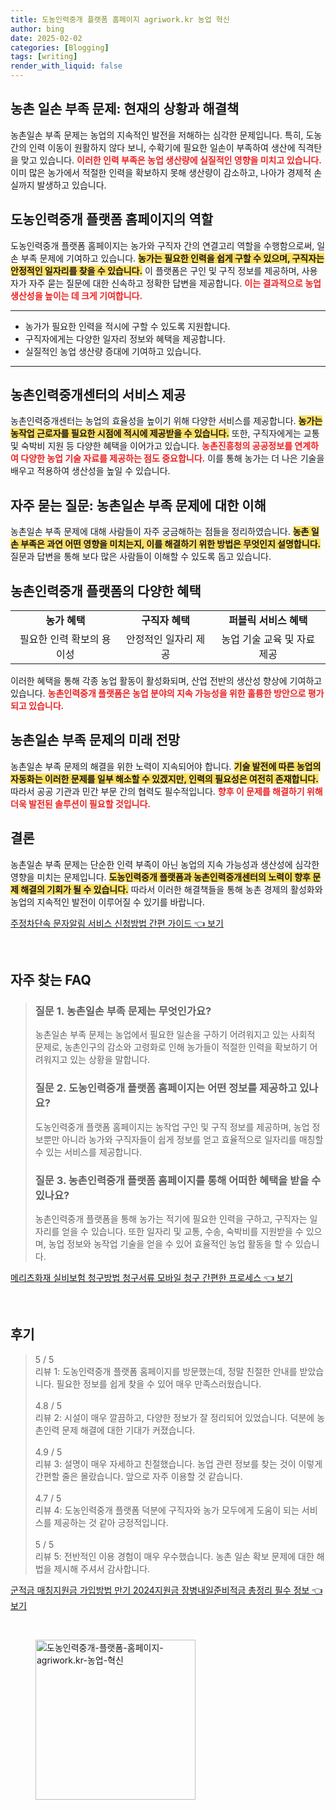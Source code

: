 ```yaml
---
title: 도농인력중개 플랫폼 홈페이지 agriwork.kr 농업 혁신
author: bing
date: 2025-02-02
categories: [Blogging]
tags: [writing]
render_with_liquid: false
---
```



<h2 id='농촌일손부족문제'>농촌 일손 부족 문제: 현재의 상황과 해결책</h2>

<p>농촌일손 부족 문제는 농업의 지속적인 발전을 저해하는 심각한 문제입니다. 특히, 도농 간의 인력 이동이 원활하지 않다 보니, 수확기에 필요한 일손이 부족하여 생산에 직격탄을 맞고 있습니다. <b><span style="color: #ee2323;">이러한 인력 부족은 농업 생산량에 실질적인 영향을 미치고 있습니다.</span></b> 이미 많은 농가에서 적절한 인력을 확보하지 못해 생산량이 감소하고, 나아가 경제적 손실까지 발생하고 있습니다.</p>

<h2 id='도농인력중개플랫폼'>도농인력중개 플랫폼 홈페이지의 역할</h2>

<p>도농인력중개 플랫폼 홈페이지는 농가와 구직자 간의 연결고리 역할을 수행함으로써, 일손 부족 문제에 기여하고 있습니다. <b><span style="background-color: #ffe066;">농가는 필요한 인력을 쉽게 구할 수 있으며, 구직자는 안정적인 일자리를 찾을 수 있습니다.</span></b> 이 플랫폼은 구인 및 구직 정보를 제공하며, 사용자가 자주 묻는 질문에 대한 신속하고 정확한 답변을 제공합니다. <b><span style="color: #ee2323;">이는 결과적으로 농업 생산성을 높이는 데 크게 기여합니다.</span></b></p>

<hr />

<ul>
    <li>농가가 필요한 인력을 적시에 구할 수 있도록 지원합니다.</li>
    <li>구직자에게는 다양한 일자리 정보와 혜택을 제공합니다.</li>
    <li>실질적인 농업 생산량 증대에 기여하고 있습니다.</li>
</ul>

<hr />

<h2 id='농촌인력중개센터'>농촌인력중개센터의 서비스 제공</h2>

<p>농촌인력중개센터는 농업의 효율성을 높이기 위해 다양한 서비스를 제공합니다. <b><span style="background-color: #ffe066;">농가는 농작업 근로자를 필요한 시점에 적시에 제공받을 수 있습니다.</span></b> 또한, 구직자에게는 교통 및 숙박비 지원 등 다양한 혜택을 이어가고 있습니다. <b><span style="color: #ee2323;">농촌진흥청의 공공정보를 연계하여 다양한 농업 기술 자료를 제공하는 점도 중요합니다.</span></b> 이를 통해 농가는 더 나은 기술을 배우고 적용하여 생산성을 높일 수 있습니다.</p>

<h2 id='자주묻는질문'>자주 묻는 질문: 농촌일손 부족 문제에 대한 이해</h2>

<p>농촌일손 부족 문제에 대해 사람들이 자주 궁금해하는 점들을 정리하였습니다. <b><span style="background-color: #ffe066;">농촌 일손 부족은 과연 어떤 영향을 미치는지, 이를 해결하기 위한 방법은 무엇인지 설명합니다.</span></b> 질문과 답변을 통해 보다 많은 사람들이 이해할 수 있도록 돕고 있습니다.</p>

<h2 id='혜택'>농촌인력중개 플랫폼의 다양한 혜택</h2>

<table>
    <tr>
        <td style="text-align: center; height: 17px;"><b>농가 혜택</b></td>
        <td style="text-align: center; height: 17px;"><b>구직자 혜택</b></td>
        <td style="text-align: center; height: 17px;"><b>퍼블릭 서비스 혜택</b></td>
    </tr>
    <tr>
        <td style="text-align: center; height: 17px;">필요한 인력 확보의 용이성</td>
        <td style="text-align: center; height: 17px;">안정적인 일자리 제공</td>
        <td style="text-align: center; height: 17px;">농업 기술 교육 및 자료 제공</td>
    </tr>
</table>

<p>이러한 혜택을 통해 각종 농업 활동이 활성화되며, 산업 전반의 생산성 향상에 기여하고 있습니다. <b><span style="color: #ee2323;">농촌인력중개 플랫폼은 농업 분야의 지속 가능성을 위한 훌륭한 방안으로 평가되고 있습니다.</span></b></p>

<h2 id='미래전망'>농촌일손 부족 문제의 미래 전망</h2>

<p>농촌일손 부족 문제의 해결을 위한 노력이 지속되어야 합니다. <b><span style="background-color: #ffe066;">기술 발전에 따른 농업의 자동화는 이러한 문제를 일부 해소할 수 있겠지만, 인력의 필요성은 여전히 존재합니다.</span></b> 따라서 공공 기관과 민간 부문 간의 협력도 필수적입니다. <b><span style="color: #ee2323;">향후 이 문제를 해결하기 위해 더욱 발전된 솔루션이 필요할 것입니다.</span></b></p>

<h2 id='결론'>결론</h2>

<p>농촌일손 부족 문제는 단순한 인력 부족이 아닌 농업의 지속 가능성과 생산성에 심각한 영향을 미치는 문제입니다. <b><span style="background-color: #ffe066;">도농인력중개 플랫폼과 농촌인력중개센터의 노력이 향후 문제 해결의 기회가 될 수 있습니다.</span></b> 따라서 이러한 해결책들을 통해 농촌 경제의 활성화와 농업의 지속적인 발전이 이루어질 수 있기를 바랍니다.</p>


<p><a class="click-button" title="주정차단속 문자알림 서비스 신청방법 간편 가이드" href="https://24nara.github.io/posts/%EC%A3%BC%EC%A0%95%EC%B0%A8%EB%8B%A8%EC%86%8D-%EB%AC%B8%EC%9E%90%EC%95%8C%EB%A6%BC-%EC%84%9C%EB%B9%84%EC%8A%A4-%EC%8B%A0%EC%B2%AD%EB%B0%A9%EB%B2%95-%EA%B0%84%ED%8E%B8-%EA%B0%80%EC%9D%B4%EB%93%9C/" rel="dofollow">주정차단속 문자알림 서비스 신청방법 간편 가이드 👈 보기</a></p><br>
<h2 id='자주_찾는_FAQ'>자주 찾는 FAQ</h2>
<div itemscope="" itemtype="https://schema.org/FAQPage"> 
<blockquote> 
<div itemscope="" itemprop="mainEntity" itemtype="https://schema.org/Question"> 
<h3 itemprop="name">질문 1. 농촌일손 부족 문제는 무엇인가요?</h3> 
<div itemscope="" itemprop="acceptedAnswer" itemtype="https://schema.org/Answer"> 
<span itemprop="text"> 
<p>농촌일손 부족 문제는 농업에서 필요한 일손을 구하기 어려워지고 있는 사회적 문제로, 농촌인구의 감소와 고령화로 인해 농가들이 적절한 인력을 확보하기 어려워지고 있는 상황을 말합니다.</p> 
</span> 
</div> 
</div> 

<div itemscope="" itemprop="mainEntity" itemtype="https://schema.org/Question"> 
<h3 itemprop="name">질문 2. 도농인력중개 플랫폼 홈페이지는 어떤 정보를 제공하고 있나요?</h3> 
<div itemscope="" itemprop="acceptedAnswer" itemtype="https://schema.org/Answer"> 
<span itemprop="text"> 
<p>도농인력중개 플랫폼 홈페이지는 농작업 구인 및 구직 정보를 제공하며, 농업 정보뿐만 아니라 농가와 구직자들이 쉽게 정보를 얻고 효율적으로 일자리를 매칭할 수 있는 서비스를 제공합니다.</p> 
</span> 
</div> 
</div> 

<div itemscope="" itemprop="mainEntity" itemtype="https://schema.org/Question"> 
<h3 itemprop="name">질문 3. 농촌인력중개 플랫폼 홈페이지를 통해 어떠한 혜택을 받을 수 있나요?</h3> 
<div itemscope="" itemprop="acceptedAnswer" itemtype="https://schema.org/Answer"> 
<span itemprop="text"> 
<p>농촌인력중개 플랫폼을 통해 농가는 적기에 필요한 인력을 구하고, 구직자는 일자리를 얻을 수 있습니다. 또한 일자리 및 교통, 수송, 숙박비를 지원받을 수 있으며, 농업 정보와 농작업 기술을 얻을 수 있어 효율적인 농업 활동을 할 수 있습니다.</p> 
</span> 
</div> 
</div> 

</blockquote> 
</div>
<p><a class="click-button" title="메리츠화재 실비보험 청구방법 청구서류 모바일 청구 간편한 프로세스" href="https://24nara.github.io/posts/%EB%A9%94%EB%A6%AC%EC%B8%A0%ED%99%94%EC%9E%AC-%EC%8B%A4%EB%B9%84%EB%B3%B4%ED%97%98-%EC%B2%AD%EA%B5%AC%EB%B0%A9%EB%B2%95-%EC%B2%AD%EA%B5%AC%EC%84%9C%EB%A5%98-%EB%AA%A8%EB%B0%94%EC%9D%BC-%EC%B2%AD%EA%B5%AC-%EA%B0%84%ED%8E%B8%ED%95%9C-%ED%94%84%EB%A1%9C%EC%84%B8%EC%8A%A4/" rel="dofollow">메리츠화재 실비보험 청구방법 청구서류 모바일 청구 간편한 프로세스 👈 보기</a></p><br>
<h2 id='후기'>후기</h2>
<div itemscope itemtype="https://schema.org/Product">
  <blockquote>
  <div itemprop="review" itemscope itemtype="https://schema.org/Review">
      <div itemprop="reviewRating" itemscope itemtype="https://schema.org/Rating"> <span itemprop="ratingValue">5</span> / <span itemprop="bestRating">5</span> </div>
      <span itemprop="reviewBody">리뷰 1: 도농인력중개 플랫폼 홈페이지를 방문했는데, 정말 친절한 안내를 받았습니다. 필요한 정보를 쉽게 찾을 수 있어 매우 만족스러웠습니다.</span>
  </div>
  <br>
  <div itemprop="review" itemscope itemtype="https://schema.org/Review">
      <div itemprop="reviewRating" itemscope itemtype="https://schema.org/Rating"> <span itemprop="ratingValue">4.8</span> / <span itemprop="bestRating">5</span> </div>
      <span itemprop="reviewBody">리뷰 2: 시설이 매우 깔끔하고, 다양한 정보가 잘 정리되어 있었습니다. 덕분에 농촌인력 문제 해결에 대한 기대가 커졌습니다.</span>
  </div>
  <br>
  <div itemprop="review" itemscope itemtype="https://schema.org/Review">
      <div itemprop="reviewRating" itemscope itemtype="https://schema.org/Rating"> <span itemprop="ratingValue">4.9</span> / <span itemprop="bestRating">5</span> </div>
      <span itemprop="reviewBody">리뷰 3: 설명이 매우 자세하고 친절했습니다. 농업 관련 정보를 찾는 것이 이렇게 간편할 줄은 몰랐습니다. 앞으로 자주 이용할 것 같습니다.</span>
  </div>
  <br>
  <div itemprop="review" itemscope itemtype="https://schema.org/Review">
      <div itemprop="reviewRating" itemscope itemtype="https://schema.org/Rating"> <span itemprop="ratingValue">4.7</span> / <span itemprop="bestRating">5</span> </div>
      <span itemprop="reviewBody">리뷰 4: 도농인력중개 플랫폼 덕분에 구직자와 농가 모두에게 도움이 되는 서비스를 제공하는 것 같아 긍정적입니다.</span>
  </div>
  <br>
  <div itemprop="review" itemscope itemtype="https://schema.org/Review">
      <div itemprop="reviewRating" itemscope itemtype="https://schema.org/Rating"> <span itemprop="ratingValue">5</span> / <span itemprop="bestRating">5</span> </div>
      <span itemprop="reviewBody">리뷰 5: 전반적인 이용 경험이 매우 우수했습니다. 농촌 일손 확보 문제에 대한 해법을 제시해 주셔서 감사합니다.</span>
  </div>
  </blockquote>
</div>
<p><a class="click-button" title="군적금 매칭지원금 가입방법 만기 2024지원금 장병내일준비적금 총정리 필수 정보" href="https://24nara.github.io/posts/%EA%B5%B0%EC%A0%81%EA%B8%88-%EB%A7%A4%EC%B9%AD%EC%A7%80%EC%9B%90%EA%B8%88-%EA%B0%80%EC%9E%85%EB%B0%A9%EB%B2%95-%EB%A7%8C%EA%B8%B0-2024%EC%A7%80%EC%9B%90%EA%B8%88-%EC%9E%A5%EB%B3%91%EB%82%B4%EC%9D%BC%EC%A4%80%EB%B9%84%EC%A0%81%EA%B8%88-%EC%B4%9D%EC%A0%95%EB%A6%AC-%ED%95%84%EC%88%98-%EC%A0%95%EB%B3%B4/" rel="dofollow">군적금 매칭지원금 가입방법 만기 2024지원금 장병내일준비적금 총정리 필수 정보 👈 보기</a></p><br>
<figure class="image"><img src="https://24nara.github.io/assets/img/thumbnail/도농인력중개-플랫폼-홈페이지-agriwork.kr-농업-혁신.webp" alt="도농인력중개-플랫폼-홈페이지-agriwork.kr-농업-혁신" width="256" height="256"></figure>